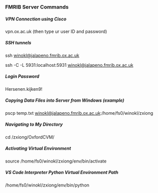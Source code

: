### FMRIB Server Commands
##### VPN Connection using Cisco
vpn.ox.ac.uk (then type ur user ID and password)

##### SSH tunnels
ssh winokl@jalapeno.fmrib.ox.ac.uk

ssh -C -L 5931:localhost:5931 winokl@jalapeno.fmrib.ox.ac.uk

##### Login Password
Hersenen.kijken9!

##### Copying Data Files into Server from Windows (example)
pscp temp.txt winokl@jalapeno.fmrib.ox.ac.uk:/home/fs0/winokl/zxiong

##### Navigating to My Directory
cd /zxiong/OxfordCVM/

##### Activating Virtual Environment
source /home/fs0/winokl/zxiong/env/bin/activate

##### VS Code Interpreter Python Virtual Environment Path
/home/fs0/winokl/zxiong/env/bin/python
